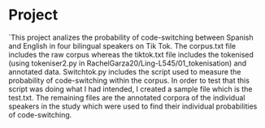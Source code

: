 # Project

`This project analizes the probability of code-switching between Spanish and English in four bilingual speakers on Tik Tok. The corpus.txt file includes the raw corpus whereas the tiktok.txt file includes the tokenised (using tokeniser2.py in RachelGarza20/Ling-L545/01_tokenisation) and annotated data. Switchtok.py includes the script used to measure the probability of code-switching within the corpus. In order to test that this script was doing what I had intended, I created a sample file which is the test.txt. The remaining files are the annotated corpora of the individual speakers in the study which were used to find their individual probabilities of code-switching.

